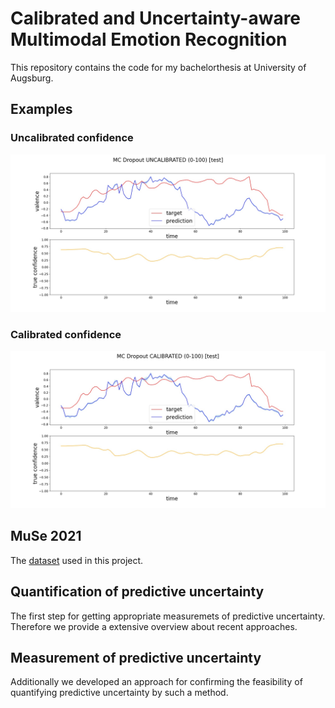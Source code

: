# Calibrated and Uncertainty-aware Multimodal Emotion Recognition

This repository contains the code for my bachelorthesis at University of Augsburg.

## Examples

### Uncalibrated confidence

![uncalibrated](images/MC_Dropout_UNCALIBRATED_(0-100).jpg)

### Calibrated confidence

![calibrated](images/MC_Dropout_CALIBRATED_(0-100).jpg)

## MuSe 2021

The [dataset](https://www.muse-challenge.org/) used in this project.

## Quantification of predictive uncertainty

The first step for getting appropriate measuremets of predictive uncertainty. Therefore we provide a extensive overview about recent approaches.

## Measurement of predictive uncertainty

Additionally we developed an approach for confirming the feasibility of quantifying predictive uncertainty by such a method.
